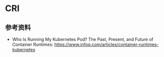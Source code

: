 # CRI

## 参考资料

- Who Is Running My Kubernetes Pod? The Past, Present, and Future of Container Runtimes: https://www.infoq.com/articles/container-runtimes-kubernetes